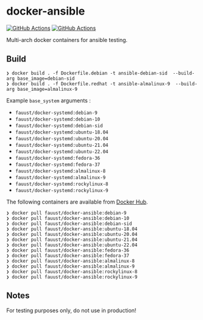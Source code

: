 # docker-ansible

[![GitHub Actions](https://github.com/fauust/docker-ansible/workflows/pre-commit/badge.svg?branch=main)](https://github.com/fauust/docker-ansible/actions?query=workflow%3A%22pre-commit%22)
[![GitHub Actions](https://github.com/fauust/docker-ansible/workflows/build/badge.svg?branch=main)](https://github.com/fauust/docker-ansible/actions?query=workflow%3A%22build%22)

Multi-arch docker containers for ansible testing.

## Build

```console
❯ docker build . -f Dockerfile.debian -t ansible-debian-sid  --build-arg base_image=debian-sid
❯ docker build . -f Dockerfile.redhat -t ansible-almalinux-9  --build-arg base_image=almalinux-9
```

Example `base_system` arguments :

- `fauust/docker-systemd:debian-9`
- `fauust/docker-systemd:debian-10`
- `fauust/docker-systemd:debian-sid`
- `fauust/docker-systemd:ubuntu-18.04`
- `fauust/docker-systemd:ubuntu-20.04`
- `fauust/docker-systemd:ubuntu-21.04`
- `fauust/docker-systemd:ubuntu-22.04`
- `fauust/docker-systemd:fedora-36`
- `fauust/docker-systemd:fedora-37`
- `fauust/docker-systemd:almalinux-8`
- `fauust/docker-systemd:almalinux-9`
- `fauust/docker-systemd:rockylinux-8`
- `fauust/docker-systemd:rockylinux-9`

The following containers are available from [Docker Hub](https://hub.docker.com/r/fauust/docker-ansible).

```console
❯ docker pull fauust/docker-ansible:debian-9
❯ docker pull fauust/docker-ansible:debian-10
❯ docker pull fauust/docker-ansible:debian-sid
❯ docker pull fauust/docker-ansible:ubuntu-18.04
❯ docker pull fauust/docker-ansible:ubuntu-20.04
❯ docker pull fauust/docker-ansible:ubuntu-21.04
❯ docker pull fauust/docker-ansible:ubuntu-22.04
❯ docker pull fauust/docker-ansible:fedora-36
❯ docker pull fauust/docker-ansible:fedora-37
❯ docker pull fauust/docker-ansible:almalinux-8
❯ docker pull fauust/docker-ansible:almalinux-9
❯ docker pull fauust/docker-ansible:rockylinux-8
❯ docker pull fauust/docker-ansible:rockylinux-9
```

## Notes

For testing purposes only, do not use in production!
